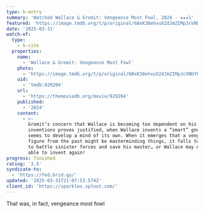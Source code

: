 ```yaml
---
type: h-entry
summary: 'Watched Wallace & Gromit: Vengeance Most Fowl, 2024 - ★★★½'
featured: 'https://image.tmdb.org/t/p/original/6BxK38ehxuX2dJmZIMpJcVNbYks.jpg'
date: '2025-03-31'
watch-of:
  type:
    - h-cite
  properties:
    name:
      - 'Wallace & Gromit: Vengeance Most Fowl'
    photo:
      - 'https://image.tmdb.org/t/p/original/6BxK38ehxuX2dJmZIMpJcVNbYks.jpg'
    uid:
      - 'tmdb:929204'
    url:
      - 'https://themoviedb.org/movie/929204'
    published:
      - '2024'
    content:
      - >-
        Gromit’s concern that Wallace is becoming too dependent on his
        inventions proves justified, when Wallace invents a “smart” gnome that
        seems to develop a mind of its own. When it emerges that a vengeful
        figure from the past might be masterminding things, it falls to Gromit
        to battle sinister forces and save his master… or Wallace may never be
        able to invent again!
progress: finished
rating: '3.5'
syndicate-to:
  - 'https://fed.brid.gy/'
updated: '2025-03-31T21:07:53.574Z'
client_id: 'https://sparkles.sploot.com/'
---
```

That was, in fact, vengeance most fowl
